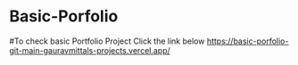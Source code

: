 # Basic-Porfolio
#To check basic Portfolio Project Click the link below
https://basic-porfolio-git-main-gauravmittals-projects.vercel.app/
